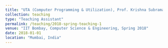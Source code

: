 ```yaml
---
title: "UTA (Computer Programming & Utilization), Prof. Krishna Subramaniam"
collection: teaching
type: "Teaching Assistant"
permalink: /teaching/2018-spring-teaching-1
venue: "IIT Bombay, Computer Science & Engineering, Spring 2018"
date: 2018-01-01
location: "Mumbai, India"
---
```


